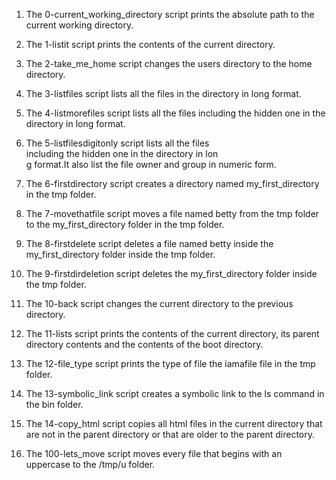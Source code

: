 1. The 0-current_working_directory script prints the absolute path to the current working directory.

2. The 1-listit script prints the contents of the current directory.

3. The 2-take_me_home script changes the users directory to the home directory.

4. The 3-listfiles script lists all the files in the directory in long format.

5. The 4-listmorefiles script lists all the files including the hidden one in the directory in long format.

6. The 5-listfilesdigitonly script lists all the files\
 including the hidden one in the directory in lon\
g format.It also list the file owner and group in numeric form.

7. The 6-firstdirectory script creates a directory named my_first_directory in the tmp folder.

8. The 7-movethatfile script moves a file named betty from the tmp folder to the my_first_directory folder in the tmp folder.

9. The 8-firstdelete script deletes a file named betty inside the my_first_directory folder inside the tmp folder.

10. The 9-firstdirdeletion script deletes the my_first_directory folder inside the tmp folder.

11. The 10-back script changes the current directory to the previous directory.

12. The 11-lists script prints the contents of the current directory, its parent directory contents and the contents of the boot directory.

13. The 12-file_type script prints the type of file the iamafile file in the tmp folder.

14. The 13-symbolic_link script creates a symbolic link to the ls command in the bin folder.

15. The 14-copy_html script copies all html files in the current directory that are not in the parent directory or that are older to the parent directory.

16. The 100-lets_move script moves every file that begins with an uppercase to the /tmp/u folder.

